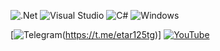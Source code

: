 ![.Net](https://img.shields.io/badge/.NET-5C2D91?style=for-the-badge&logo=.net&logoColor=white)
![Visual Studio](https://img.shields.io/badge/Visual%20Studio-5C2D91.svg?style=for-the-badge&logo=visual-studio&logoColor=white)
![C#](https://img.shields.io/badge/c%23-%23239120.svg?style=for-the-badge&logo=c-sharp&logoColor=white)
![Windows](https://img.shields.io/badge/Windows-0078D6?style=for-the-badge&logo=windows&logoColor=white)

[![Telegram]([https://img.shields.io/badge/Telegram-2CA5E0?style=flat-squeare&logo=telegram&logoColor=white])(https://t.me/etar125tg)]
[![YouTube](https://img.shields.io/badge/YouTube-%23FF0000.svg?style=for-the-badge&logo=YouTube&logoColor=white)](https://www.youtube.com/@etar125o)
